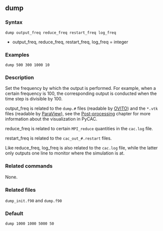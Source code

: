 ## dump

### Syntax

	dump output_freq reduce_freq restart_freq log_freq

* output\_freq, reduce\_freq, restart\_freq, log\_freq = integer

### Examples

	dump 500 300 1000 10

### Description

Set the frequency by which the output is performed. For example, when a certain frequency is 100, the corresponding output is conducted when the time step is divisible by 100.

output\_freq is related to the `dump.#` files (readable by [OVITO](http://www.ovito.org/)) and the `*.vtk` files (readable by [ParaView](http://www.paraview.org/)), see the [Post-processing](post-processing.md) chapter for more information about the visualization in PyCAC.

reduce\_freq is related to certain `MPI_reduce` quantities in the `cac.log` file.

restart\_freq is related to the `cac_out_#.restart` files.

Like reduce\_freq, log\_freq is also related to the `cac.log` file, while the latter only outputs one line to monitor where the simulation is at.

### Related commands

None.

### Related files

`dump_init.f90` and `dump.f90`

### Default

	dump 1000 1000 5000 50